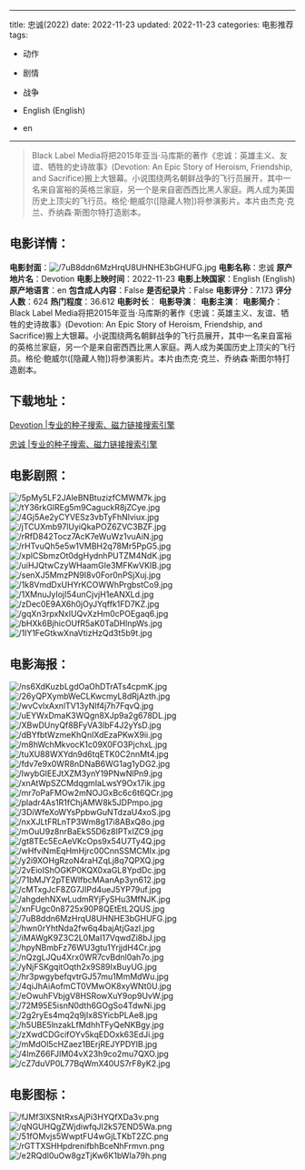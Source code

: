
---
title: 忠诚(2022)
date: 2022-11-23
updated: 2022-11-23
categories: 电影推荐
tags:
- 动作
- 剧情
- 战争

- English (English)
- en
---


> Black Label Media将把2015年亚当·马库斯的著作《忠诚：英雄主义、友谊、牺牲的史诗故事》(Devotion: An Epic Story of Heroism, Friendship, and Sacrifice)搬上大银幕。小说围绕两名朝鲜战争的飞行员展开，其中一名来自富裕的英格兰家庭，另一个是来自密西西比黑人家庭。两人成为美国历史上顶尖的飞行员。格伦·鲍威尔([隐藏人物])将参演影片。本片由杰克·克兰、乔纳森·斯图尔特打造剧本。

## **电影详情**：

**电影封面**：<img src="https://image.tmdb.org/t/p/w200/7uB8ddn6MzHrqU8UHNHE3bGHUFG.jpg" alt="/7uB8ddn6MzHrqU8UHNHE3bGHUFG.jpg" title="/7uB8ddn6MzHrqU8UHNHE3bGHUFG.jpg">
**电影名称**：忠诚
**原产地片名**：Devotion
**电影上映时间**：2022-11-23
**电影上映国家**：English (English)
**原产地语言**：en
**包含成人内容**：False
**是否纪录片**：False
**电影评分**：7.173
**评分人数**：624
**热门程度**：36.612
**电影时长**：
**电影导演**：
**电影主演**：
**电影简介**：Black Label Media将把2015年亚当·马库斯的著作《忠诚：英雄主义、友谊、牺牲的史诗故事》(Devotion: An Epic Story of Heroism, Friendship, and Sacrifice)搬上大银幕。小说围绕两名朝鲜战争的飞行员展开，其中一名来自富裕的英格兰家庭，另一个是来自密西西比黑人家庭。两人成为美国历史上顶尖的飞行员。格伦·鲍威尔([隐藏人物])将参演影片。本片由杰克·克兰、乔纳森·斯图尔特打造剧本。

## **下载地址**：
[Devotion |专业的种子搜索、磁力链接搜索引擎](https://movie.amd794.com:2083/?search=Devotion&ordering=&mode=match_phrase&page_size=10&page=1)

[忠诚 |专业的种子搜索、磁力链接搜索引擎](https://movie.amd794.com:2083/?search=%E5%BF%A0%E8%AF%9A&ordering=&mode=match_phrase&page_size=10&page=1)
 

## **电影剧照**：
<img src="https://image.tmdb.org/t/p/original/5pMy5LF2JAleBNBtuzizfCMWM7k.jpg" alt="/5pMy5LF2JAleBNBtuzizfCMWM7k.jpg" title="/5pMy5LF2JAleBNBtuzizfCMWM7k.jpg"><img src="https://image.tmdb.org/t/p/original/tY36rkGlREg5m9CaguckR8jZCye.jpg" alt="/tY36rkGlREg5m9CaguckR8jZCye.jpg" title="/tY36rkGlREg5m9CaguckR8jZCye.jpg"><img src="https://image.tmdb.org/t/p/original/4Gj5Ae2yCYVESz3vbTyFhNlviux.jpg" alt="/4Gj5Ae2yCYVESz3vbTyFhNlviux.jpg" title="/4Gj5Ae2yCYVESz3vbTyFhNlviux.jpg"><img src="https://image.tmdb.org/t/p/original/jTCUXmb97lUyiQkaPOZ6ZVC3BZF.jpg" alt="/jTCUXmb97lUyiQkaPOZ6ZVC3BZF.jpg" title="/jTCUXmb97lUyiQkaPOZ6ZVC3BZF.jpg"><img src="https://image.tmdb.org/t/p/original/rRfD842Tocz7AcK7eWuWz1vuAiN.jpg" alt="/rRfD842Tocz7AcK7eWuWz1vuAiN.jpg" title="/rRfD842Tocz7AcK7eWuWz1vuAiN.jpg"><img src="https://image.tmdb.org/t/p/original/rHTvuQh5e5w1VMBH2q78Mr5PpG5.jpg" alt="/rHTvuQh5e5w1VMBH2q78Mr5PpG5.jpg" title="/rHTvuQh5e5w1VMBH2q78Mr5PpG5.jpg"><img src="https://image.tmdb.org/t/p/original/xplCSbmzOt0dgHydnhPUTZM4NdK.jpg" alt="/xplCSbmzOt0dgHydnhPUTZM4NdK.jpg" title="/xplCSbmzOt0dgHydnhPUTZM4NdK.jpg"><img src="https://image.tmdb.org/t/p/original/uiHJQtwCzyWHaamGIe3MFKwVKIB.jpg" alt="/uiHJQtwCzyWHaamGIe3MFKwVKIB.jpg" title="/uiHJQtwCzyWHaamGIe3MFKwVKIB.jpg"><img src="https://image.tmdb.org/t/p/original/senXJ5MmzPN9I8v0For0nPSjXuj.jpg" alt="/senXJ5MmzPN9I8v0For0nPSjXuj.jpg" title="/senXJ5MmzPN9I8v0For0nPSjXuj.jpg"><img src="https://image.tmdb.org/t/p/original/1k8VmdDxUHYrKCOWWhPrgbstCo9.jpg" alt="/1k8VmdDxUHYrKCOWWhPrgbstCo9.jpg" title="/1k8VmdDxUHYrKCOWWhPrgbstCo9.jpg"><img src="https://image.tmdb.org/t/p/original/1XMnuJyIojI54unCjvjH1eANXLd.jpg" alt="/1XMnuJyIojI54unCjvjH1eANXLd.jpg" title="/1XMnuJyIojI54unCjvjH1eANXLd.jpg"><img src="https://image.tmdb.org/t/p/original/zDec0E9AX6h0jOyJYqffk1FD7KZ.jpg" alt="/zDec0E9AX6h0jOyJYqffk1FD7KZ.jpg" title="/zDec0E9AX6h0jOyJYqffk1FD7KZ.jpg"><img src="https://image.tmdb.org/t/p/original/gqXn3rpxNxIUQvXzHm0cPOEgaq6.jpg" alt="/gqXn3rpxNxIUQvXzHm0cPOEgaq6.jpg" title="/gqXn3rpxNxIUQvXzHm0cPOEgaq6.jpg"><img src="https://image.tmdb.org/t/p/original/bHXk6BjhicOUfR5aK0TaDHlnpWs.jpg" alt="/bHXk6BjhicOUfR5aK0TaDHlnpWs.jpg" title="/bHXk6BjhicOUfR5aK0TaDHlnpWs.jpg"><img src="https://image.tmdb.org/t/p/original/1lY1FeGtkwXnaVtizHzQd3t5b9t.jpg" alt="/1lY1FeGtkwXnaVtizHzQd3t5b9t.jpg" title="/1lY1FeGtkwXnaVtizHzQd3t5b9t.jpg">

## **电影海报**：
<img src="https://image.tmdb.org/t/p/original/ns6XdKuzbLgdOaOhDTrATs4cpmK.jpg" alt="/ns6XdKuzbLgdOaOhDTrATs4cpmK.jpg" title="/ns6XdKuzbLgdOaOhDTrATs4cpmK.jpg"><img src="https://image.tmdb.org/t/p/original/26yQPXymbWeCLKwcmyL8dRjAzth.jpg" alt="/26yQPXymbWeCLKwcmyL8dRjAzth.jpg" title="/26yQPXymbWeCLKwcmyL8dRjAzth.jpg"><img src="https://image.tmdb.org/t/p/original/wvCvlxAxnlTV13yNIf4j7h7FqvQ.jpg" alt="/wvCvlxAxnlTV13yNIf4j7h7FqvQ.jpg" title="/wvCvlxAxnlTV13yNIf4j7h7FqvQ.jpg"><img src="https://image.tmdb.org/t/p/original/uEYWxDmaK3WQgn8XJp9a2g678DL.jpg" alt="/uEYWxDmaK3WQgn8XJp9a2g678DL.jpg" title="/uEYWxDmaK3WQgn8XJp9a2g678DL.jpg"><img src="https://image.tmdb.org/t/p/original/XBwDUnyQf8BFyVA3lbF4J2yYsD.jpg" alt="/XBwDUnyQf8BFyVA3lbF4J2yYsD.jpg" title="/XBwDUnyQf8BFyVA3lbF4J2yYsD.jpg"><img src="https://image.tmdb.org/t/p/original/dBYfbtWzmeKhQnlXdEzaPKwX9ii.jpg" alt="/dBYfbtWzmeKhQnlXdEzaPKwX9ii.jpg" title="/dBYfbtWzmeKhQnlXdEzaPKwX9ii.jpg"><img src="https://image.tmdb.org/t/p/original/m8hWchMkvocK1c09X0FO3PjchxL.jpg" alt="/m8hWchMkvocK1c09X0FO3PjchxL.jpg" title="/m8hWchMkvocK1c09X0FO3PjchxL.jpg"><img src="https://image.tmdb.org/t/p/original/tuXU88WXYdn9d6tqETK0C2nnMt4.jpg" alt="/tuXU88WXYdn9d6tqETK0C2nnMt4.jpg" title="/tuXU88WXYdn9d6tqETK0C2nnMt4.jpg"><img src="https://image.tmdb.org/t/p/original/fdv7e9x0WR8nDNaB6WG1ag1yDG2.jpg" alt="/fdv7e9x0WR8nDNaB6WG1ag1yDG2.jpg" title="/fdv7e9x0WR8nDNaB6WG1ag1yDG2.jpg"><img src="https://image.tmdb.org/t/p/original/lwybGlEEJtXZM3ynY19PNwNlPn9.jpg" alt="/lwybGlEEJtXZM3ynY19PNwNlPn9.jpg" title="/lwybGlEEJtXZM3ynY19PNwNlPn9.jpg"><img src="https://image.tmdb.org/t/p/original/xnAtWpSZCMdqgmIaLwsY9Ox17ik.jpg" alt="/xnAtWpSZCMdqgmIaLwsY9Ox17ik.jpg" title="/xnAtWpSZCMdqgmIaLwsY9Ox17ik.jpg"><img src="https://image.tmdb.org/t/p/original/mr7oPaFMOw2mNOJGxBc6c6t6QCr.jpg" alt="/mr7oPaFMOw2mNOJGxBc6c6t6QCr.jpg" title="/mr7oPaFMOw2mNOJGxBc6c6t6QCr.jpg"><img src="https://image.tmdb.org/t/p/original/pladr4As1R1fChjAMW8k5JDPmpo.jpg" alt="/pladr4As1R1fChjAMW8k5JDPmpo.jpg" title="/pladr4As1R1fChjAMW8k5JDPmpo.jpg"><img src="https://image.tmdb.org/t/p/original/3DiWfeXoWYsPpbwGuNTdzaU4xoS.jpg" alt="/3DiWfeXoWYsPpbwGuNTdzaU4xoS.jpg" title="/3DiWfeXoWYsPpbwGuNTdzaU4xoS.jpg"><img src="https://image.tmdb.org/t/p/original/nxXJLtFRLnTP3Wm8g17i8ABxQ8o.jpg" alt="/nxXJLtFRLnTP3Wm8g17i8ABxQ8o.jpg" title="/nxXJLtFRLnTP3Wm8g17i8ABxQ8o.jpg"><img src="https://image.tmdb.org/t/p/original/mOuU9z8nrBaEkS5D6z8IPTxIZC9.jpg" alt="/mOuU9z8nrBaEkS5D6z8IPTxIZC9.jpg" title="/mOuU9z8nrBaEkS5D6z8IPTxIZC9.jpg"><img src="https://image.tmdb.org/t/p/original/gt8TEc5EcAeVKcOps9x54U7Ty4Q.jpg" alt="/gt8TEc5EcAeVKcOps9x54U7Ty4Q.jpg" title="/gt8TEc5EcAeVKcOps9x54U7Ty4Q.jpg"><img src="https://image.tmdb.org/t/p/original/wHfviNmEqHmHjrc00CnnSSMCMIx.jpg" alt="/wHfviNmEqHmHjrc00CnnSSMCMIx.jpg" title="/wHfviNmEqHmHjrc00CnnSSMCMIx.jpg"><img src="https://image.tmdb.org/t/p/original/y2i9XOHgRzoN4raHZqLj8q7QPXQ.jpg" alt="/y2i9XOHgRzoN4raHZqLj8q7QPXQ.jpg" title="/y2i9XOHgRzoN4raHZqLj8q7QPXQ.jpg"><img src="https://image.tmdb.org/t/p/original/2vEioIShOGKP0KQX0xaGL8YpdDc.jpg" alt="/2vEioIShOGKP0KQX0xaGL8YpdDc.jpg" title="/2vEioIShOGKP0KQX0xaGL8YpdDc.jpg"><img src="https://image.tmdb.org/t/p/original/71bMJY2pTEWlfbcMAanAp3yn612.jpg" alt="/71bMJY2pTEWlfbcMAanAp3yn612.jpg" title="/71bMJY2pTEWlfbcMAanAp3yn612.jpg"><img src="https://image.tmdb.org/t/p/original/cMTxgJcF8ZG7JIPd4ueJ5YP79uf.jpg" alt="/cMTxgJcF8ZG7JIPd4ueJ5YP79uf.jpg" title="/cMTxgJcF8ZG7JIPd4ueJ5YP79uf.jpg"><img src="https://image.tmdb.org/t/p/original/ahgdehNXwLudmRYjFySHu3MfNJK.jpg" alt="/ahgdehNXwLudmRYjFySHu3MfNJK.jpg" title="/ahgdehNXwLudmRYjFySHu3MfNJK.jpg"><img src="https://image.tmdb.org/t/p/original/xnFUgc0n8725x90P8QEtEtL2QUS.jpg" alt="/xnFUgc0n8725x90P8QEtEtL2QUS.jpg" title="/xnFUgc0n8725x90P8QEtEtL2QUS.jpg"><img src="https://image.tmdb.org/t/p/original/7uB8ddn6MzHrqU8UHNHE3bGHUFG.jpg" alt="/7uB8ddn6MzHrqU8UHNHE3bGHUFG.jpg" title="/7uB8ddn6MzHrqU8UHNHE3bGHUFG.jpg"><img src="https://image.tmdb.org/t/p/original/hwn0rYhtNda2fw6q4bajAtjGazl.jpg" alt="/hwn0rYhtNda2fw6q4bajAtjGazl.jpg" title="/hwn0rYhtNda2fw6q4bajAtjGazl.jpg"><img src="https://image.tmdb.org/t/p/original/iMAWgK9Z3C2L0MaI17VqwdZi8bJ.jpg" alt="/iMAWgK9Z3C2L0MaI17VqwdZi8bJ.jpg" title="/iMAWgK9Z3C2L0MaI17VqwdZi8bJ.jpg"><img src="https://image.tmdb.org/t/p/original/hpyNBmbFz76WU3gtu1YrjjdH4Cr.jpg" alt="/hpyNBmbFz76WU3gtu1YrjjdH4Cr.jpg" title="/hpyNBmbFz76WU3gtu1YrjjdH4Cr.jpg"><img src="https://image.tmdb.org/t/p/original/nQzgLJQu4Xrx0WR7cvBdnl0ah7o.jpg" alt="/nQzgLJQu4Xrx0WR7cvBdnl0ah7o.jpg" title="/nQzgLJQu4Xrx0WR7cvBdnl0ah7o.jpg"><img src="https://image.tmdb.org/t/p/original/yNjFSKgqitOqth2x9S89IxBuyUG.jpg" alt="/yNjFSKgqitOqth2x9S89IxBuyUG.jpg" title="/yNjFSKgqitOqth2x9S89IxBuyUG.jpg"><img src="https://image.tmdb.org/t/p/original/hr3pwgybefqvtrGJ57mu1MmMdWu.jpg" alt="/hr3pwgybefqvtrGJ57mu1MmMdWu.jpg" title="/hr3pwgybefqvtrGJ57mu1MmMdWu.jpg"><img src="https://image.tmdb.org/t/p/original/4qiJhAiAofmCT0VMwOK8xyWNt0U.jpg" alt="/4qiJhAiAofmCT0VMwOK8xyWNt0U.jpg" title="/4qiJhAiAofmCT0VMwOK8xyWNt0U.jpg"><img src="https://image.tmdb.org/t/p/original/eOwuhFVbjgV8HSRowXuY9op9UvW.jpg" alt="/eOwuhFVbjgV8HSRowXuY9op9UvW.jpg" title="/eOwuhFVbjgV8HSRowXuY9op9UvW.jpg"><img src="https://image.tmdb.org/t/p/original/72M95E5isnN0dth6GOgSo4TdwNi.jpg" alt="/72M95E5isnN0dth6GOgSo4TdwNi.jpg" title="/72M95E5isnN0dth6GOgSo4TdwNi.jpg"><img src="https://image.tmdb.org/t/p/original/2g2ryEs4mq2q9jIx8SYicbPLAe8.jpg" alt="/2g2ryEs4mq2q9jIx8SYicbPLAe8.jpg" title="/2g2ryEs4mq2q9jIx8SYicbPLAe8.jpg"><img src="https://image.tmdb.org/t/p/original/h5UBE5lnzakLfMdhhTFyQeNKBgy.jpg" alt="/h5UBE5lnzakLfMdhhTFyQeNKBgy.jpg" title="/h5UBE5lnzakLfMdhhTFyQeNKBgy.jpg"><img src="https://image.tmdb.org/t/p/original/zXwdCDGcifOYv5kqEDOxk63EdJi.jpg" alt="/zXwdCDGcifOYv5kqEDOxk63EdJi.jpg" title="/zXwdCDGcifOYv5kqEDOxk63EdJi.jpg"><img src="https://image.tmdb.org/t/p/original/mMdOl5cHZaez1BErjREJYPDYlB.jpg" alt="/mMdOl5cHZaez1BErjREJYPDYlB.jpg" title="/mMdOl5cHZaez1BErjREJYPDYlB.jpg"><img src="https://image.tmdb.org/t/p/original/4lmZ66FJIM04vX23h9co2mu7QXO.jpg" alt="/4lmZ66FJIM04vX23h9co2mu7QXO.jpg" title="/4lmZ66FJIM04vX23h9co2mu7QXO.jpg"><img src="https://image.tmdb.org/t/p/original/cZ7duVP0L77BqWmX40US7rF8yK2.jpg" alt="/cZ7duVP0L77BqWmX40US7rF8yK2.jpg" title="/cZ7duVP0L77BqWmX40US7rF8yK2.jpg">

## **电影图标**：
<img src="https://image.tmdb.org/t/p/original/fJMf3lXSNtRxsAjPi3HYQfXDa3v.png" alt="/fJMf3lXSNtRxsAjPi3HYQfXDa3v.png" title="/fJMf3lXSNtRxsAjPi3HYQfXDa3v.png"><img src="https://image.tmdb.org/t/p/original/qNGUHQgZWjdiwfqJI2kS7END5Wa.png" alt="/qNGUHQgZWjdiwfqJI2kS7END5Wa.png" title="/qNGUHQgZWjdiwfqJI2kS7END5Wa.png"><img src="https://image.tmdb.org/t/p/original/51fOMvjs5WwptFU4wGjLTKbT2ZC.png" alt="/51fOMvjs5WwptFU4wGjLTKbT2ZC.png" title="/51fOMvjs5WwptFU4wGjLTKbT2ZC.png"><img src="https://image.tmdb.org/t/p/original/rGTTXSHHpdrenifbhBceNhFrmvn.png" alt="/rGTTXSHHpdrenifbhBceNhFrmvn.png" title="/rGTTXSHHpdrenifbhBceNhFrmvn.png"><img src="https://image.tmdb.org/t/p/original/e2RQdl0uOw8gzTjKw6K1bWIa79h.png" alt="/e2RQdl0uOw8gzTjKw6K1bWIa79h.png" title="/e2RQdl0uOw8gzTjKw6K1bWIa79h.png">
